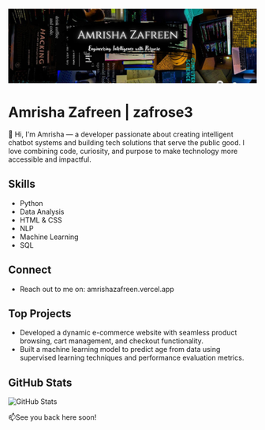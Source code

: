 ![Banner](gitbanner.jpg)
# Amrisha Zafreen | zafrose3

👋 Hi, I'm Amrisha — a developer passionate about creating intelligent chatbot systems and building tech solutions that serve the public good. I love combining code, curiosity, and purpose to make technology more accessible and impactful.

## Skills

- Python
- Data Analysis
- HTML & CSS
- NLP
- Machine Learning
- SQL

## Connect

- Reach out to me on: amrishazafreen.vercel.app

## Top Projects

- Developed a dynamic e-commerce website with seamless product browsing, cart management, and checkout functionality.
- Built a machine learning model to predict age from data using supervised learning techniques and performance evaluation metrics.

## GitHub Stats

![GitHub Stats](https://github-readme-stats.vercel.app/api?username=zafrose3&show_icons=true)


📫See you back here soon!
